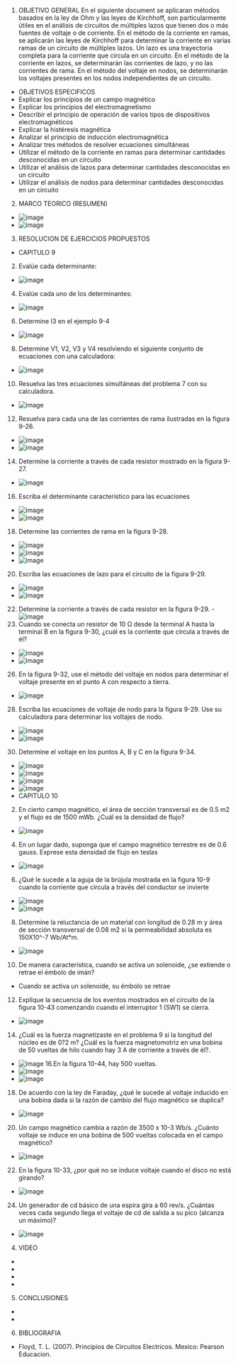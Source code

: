 1. OBJETIVO GENERAL
En el siguiente document se aplicaran métodos basados en la ley de Ohm y las leyes de Kirchhoff, son particularmente útiles en el análisis de circuitos de
múltiples lazos que tienen dos o más fuentes de voltaje o de corriente. En el método de la corriente en ramas, se aplicarán las leyes de Kirchhoff para determinar la corriente en varias ramas de un circuito de múltiples lazos. Un lazo es una trayectoria completa para la corriente que circula en un circuito. En el método de la corriente en lazos, se determinarán las corrientes de lazo, y no las corrientes de rama. En el método del voltaje en nodos, se determinarán los voltajes presentes en los nodos independientes de un circuito.
- OBJETIVOS ESPECIFICOS
- Explicar los principios de un campo magnético
- Explicar los principios del electromagnetismo
- Describir el principio de operación de varios tipos de dispositivos electromagnéticos
- Explicar la histéresis magnética
- Analizar el principio de inducción electromagnética
- Analizar tres métodos de resolver ecuaciones simultáneas
- Utilizar el método de la corriente en ramas para determinar cantidades desconocidas en un circuito
- Utilizar el análisis de lazos para determinar cantidades desconocidas en un circuito
- Utilizar el análisis de nodos para determinar cantidades desconocidas en un circuito
2. MARCO TEORICO (RESUMEN)
- ![image](https://user-images.githubusercontent.com/105893980/178126384-41a4c6a1-38ed-491a-955a-b23e5dfa03f1.png)
- ![image](https://user-images.githubusercontent.com/105893980/178126424-b2b8ffbb-6b8d-4bf3-93a3-56d9b003f411.png)
3. RESOLUCION DE EJERCICIOS PROPUESTOS
- CAPITULO 9
2. Evalúe cada determinante:
- ![image](https://user-images.githubusercontent.com/105893980/178125720-71b8e069-c854-4124-8330-e7924f168f1a.png)
4. Evalúe cada uno de los determinantes:
- ![image](https://user-images.githubusercontent.com/105893980/178125730-6ee9a821-49824221-8b2d-05e448e8597e.png)
6. Determine I3 en el ejemplo 9-4
- ![image](https://user-images.githubusercontent.com/105893980/178125745-b36d946c-bc3e-40e1-82f7-35fc43847f7e.png)
8. Determine V1, V2, V3 y V4 resolviendo el siguiente conjunto de ecuaciones con una calculadora:
- ![image](https://user-images.githubusercontent.com/105893980/178125752-9dc21e82-9a77-48e6-9315-9732dfcb4420.png)
10. Resuelva las tres ecuaciones simultáneas del problema 7 con su calculadora.
- ![image](https://user-images.githubusercontent.com/105893980/178125757-ba2599ae-e783-4016-b493-8da664fd1d30.png)
12. Resuelva para cada una de las corrientes de rama ilustradas en la figura 9-26.
- ![image](https://user-images.githubusercontent.com/105893980/178125762-8cd07608-9a2c-4fa6-954a-bdf499aad43b.png)
- ![image](https://user-images.githubusercontent.com/105893980/178125770-991dfd71-e93c-41ef-b2d8-b55351d551e9.png)
14. Determine la corriente a través de cada resistor mostrado en la figura 9-27.
- ![image](https://user-images.githubusercontent.com/105893980/178125780-b94687ce-e846-4085-8a1e-ee8c5a7b5228.png)
16. Escriba el determinante característico para las ecuaciones
- ![image](https://user-images.githubusercontent.com/105893980/178125783-4283e79b-1253-49a5-bcde-e50c20f28163.png)
- ![image](https://user-images.githubusercontent.com/105893980/178125787-f56aa982-ea5d-4629-9b2b-6abf382fa3c2.png)
18. Determine las corrientes de rama en la figura 9-28.
- ![image](https://user-images.githubusercontent.com/105893980/178125790-ab0740a8-c8d4-4b7f-ad55-41fd3cea96fb.png)
- ![image](https://user-images.githubusercontent.com/105893980/178125795-6969a9b9-38e7-43d4-8adc-fedea0e2fbd9.png)
- ![image](https://user-images.githubusercontent.com/105893980/178125797-cd3be710-a2a5-4362-a04c-e1b827dc16c4.png)
20. Escriba las ecuaciones de lazo para el circuito de la figura 9-29.
- ![image](https://user-images.githubusercontent.com/105893980/178125805-84d9a600-4e3a-44b9-8e37-12a16889191b.png)
- ![image](https://user-images.githubusercontent.com/105893980/178125806-7ecaf634-d3a5-49ad-8364-545db0519742.png)
22. Determine la corriente a través de cada resistor en la figura 9-29.
-![image](https://user-images.githubusercontent.com/105893980/178125817-e7ade01e-1f79-4414-b438-4b872daffc7e.png)
24. Cuando se conecta un resistor de 10 Ω desde la terminal A hasta la terminal B en la figura 9-30, ¿cuál es la corriente que circula a través de él?
- ![image](https://user-images.githubusercontent.com/105893980/178125832-47f6d5e0-4eb6-441f-aac3-74bdb1c648ed.png)
- ![image](https://user-images.githubusercontent.com/105893980/178125836-69e62641-09fb-4cfb-9439-f6ab406a2ea2.png)
26. En la figura 9-32, use el método del voltaje en nodos para determinar el voltaje presente en el punto A con respecto a tierra.
- ![image](https://user-images.githubusercontent.com/105893980/178125850-aa056a55-aaa7-4890-9b66-5244df57d28e.png)
28. Escriba las ecuaciones de voltaje de nodo para la figura 9-29. Use su calculadora para determinar los voltajes de nodo.
- ![image](https://user-images.githubusercontent.com/105893980/178125862-c12132ba-70df-4f1e-b23e-3685145ce881.png)
- ![image](https://user-images.githubusercontent.com/105893980/178125868-1d1ef615-e242-412c-a917-98b4490f6468.png)
30. Determine el voltaje en los puntos A, B y C en la figura 9-34.
- ![image](https://user-images.githubusercontent.com/105893980/178125875-c6a55353-93f6-4e93-854b-a00bd95895ec.png)
- ![image](https://user-images.githubusercontent.com/105893980/178125878-c7b20adc-ab8b-439c-bec3-9f0e5086c229.png)
- ![image](https://user-images.githubusercontent.com/105893980/178125880-c3c1c96d-03cf-44a8-ace6-06cfb2cd9ac9.png)
- ![image](https://user-images.githubusercontent.com/105893980/178125883-62bfb8e3-f867-4710-a352-9e138edab75e.png)
- CAPITULO 10
2. En cierto campo magnético, el área de sección transversal es de 0.5 m2 y el flujo es de 1500 mWb. ¿Cuál es la densidad de flujo?
- ![image](https://user-images.githubusercontent.com/105893980/178125888-ef1a9222-088f-45ab-ac85-a83020bb5b38.png)
4. En un lugar dado, suponga que el campo magnético terrestre es de 0.6 gauss. Exprese esta densidad de flujo en teslas
- ![image](https://user-images.githubusercontent.com/105893980/178125891-c2b9612c-75f4-438b-bde4-9b06d9ea7baa.png)
6. ¿Qué le sucede a la aguja de la brújula mostrada en la figura 10-9 cuando la corriente que circula a través del conductor se invierte
- ![image](https://user-images.githubusercontent.com/105893980/178125897-c1c7c5bf-206c-4652-98a9-7e94875da145.png)
- ![image](https://user-images.githubusercontent.com/105893980/178125900-62110dc2-1182-44d4-917a-83cc811807c9.png)
8. Determine la reluctancia de un material con longitud de 0.28 m y área de sección transversal de 0.08 m2 si la permeabilidad absoluta es 150X10^-7 Wb/At*m.
- ![image](https://user-images.githubusercontent.com/105893980/178125915-468ee1fe-60c0-4634-8b57-59be8c01cd6d.png)
10. De manera característica, cuando se activa un solenoide, ¿se extiende o retrae el émbolo de imán?
- Cuando se activa un solenoide, su émbolo se retrae
12. Explique la secuencia de los eventos mostrados en el circuito de la figura 10-43 comenzando cuando el interruptor 1 (SW1) se cierra.
- ![image](https://user-images.githubusercontent.com/105893980/178125941-a48d61e4-38f6-46b1-afad-7cdc785e541b.png)
14. ¿Cuál es la fuerza magnetizaste en el problema 9 si la longitud del núcleo es de 0?2 m? ¿Cuál es la fuerza magnetomotriz en una bobina de 50 vueltas de hilo cuando hay 3 A de corriente a través de él?.
- ![image](https://user-images.githubusercontent.com/105893980/178125945-00029f94-a987-48e2-8f3b-3ebe811e09a0.png)
16.En la figura 10-44, hay 500 vueltas.
- ![image](https://user-images.githubusercontent.com/105893980/178125958-1f1b2216-0f2e-48b9-981a-66697be56b52.png)
- ![image](https://user-images.githubusercontent.com/105893980/178125962-b8388ed0-233f-42b3-b4b3-25e79fb0e572.png)
18. De acuerdo con la ley de Faraday, ¿qué le sucede al voltaje inducido en una bobina dada si la razón de cambio del flujo magnético se duplica?
- ![image](https://user-images.githubusercontent.com/105893980/178125971-f858eaf0-50a5-4698-9174-bf9100f502cc.png)
20. Un campo magnético cambia a razón de 3500 x 10-3 Wb/s. ¿Cuánto voltaje se induce en una bobina de 500 vueltas colocada en el campo magnético?
- ![image](https://user-images.githubusercontent.com/105893980/178125974-0320ca8f-7faa-4779-bd16-8adf36b02e8a.png)
22. En la figura 10-33, ¿por qué no se induce voltaje cuando el disco no está girando? 
- ![image](https://user-images.githubusercontent.com/105893980/178125979-4d28eb21-a1b0-4cb3-933d-dda9e57f1ff2.png)
24. Un generador de cd básico de una espira gira a 60 rev/s. ¿Cuántas veces cada segundo llega el voltaje de cd de salida a su pico (alcanza un máximo)? 
- ![image](https://user-images.githubusercontent.com/105893980/178125982-8771a648-723e-4284-9992-4217f5f947aa.png)
4. VIDEO
-
- 
- 
- 
5. CONCLUSIONES 
-
- 
6. BIBLIOGRAFIA
- Floyd, T. L. (2007). Principios de Circuitos Electricos. Mexico: Pearson Educacion.
